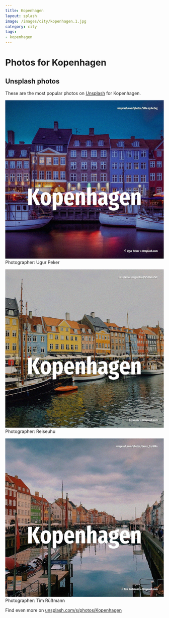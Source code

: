 ```yaml
---
title: Kopenhagen
layout: splash
image: /images/city/kopenhagen.1.jpg
category: city
tags:
- kopenhagen
---
```

# Photos for Kopenhagen
 
## Unsplash photos
These are the most popular photos on [Unsplash](https://unsplash.com) for Kopenhagen.
 
![Kopenhagen](/images/city/kopenhagen.1.jpg)
Photographer:  Ugur Peker
 
![Kopenhagen](/images/city/kopenhagen.2.jpg)
Photographer:  Reiseuhu
 
![Kopenhagen](/images/city/kopenhagen.3.jpg)
Photographer:  Tim Rüßmann
 
Find even more on [unsplash.com/s/photos/Kopenhagen](https://unsplash.com/s/photos/Kopenhagen)
 
